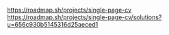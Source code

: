  https://roadmap.sh/projects/single-page-cv
https://roadmap.sh/projects/single-page-cv/solutions?u=656c930b5145316d25aeced1
